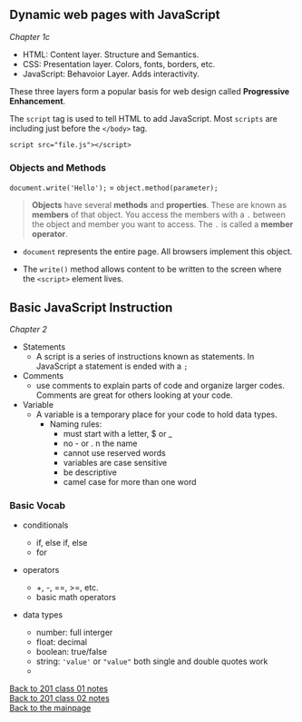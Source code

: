 ## Dynamic web pages with JavaScript
*Chapter 1c*

+ HTML: Content layer.  Structure and Semantics.
+ CSS: Presentation layer.  Colors, fonts, borders, etc.
+ JavaScript: Behavoior Layer.  Adds interactivity.

These three layers form a popular basis for web design called **Progressive Enhancement**.

The `script` tag is used to tell HTML to add JavaScript.  Most `scripts` are including just before the `</body>` tag.

`script src="file.js"></script>`

### Objects and Methods

`document.write('Hello');` = `object.method(parameter);`

> **Objects** have several **methods** and **properties**.  These are known as **members** of that object.  You access the members with a `.` between the object and member you want to access.  The `.` is called a **member operator**.

- `document` represents the entire page.  All browsers implement this object.

- The `write()` method allows content to be written to the screen where the `<script>` element lives.

## Basic JavaScript Instruction
*Chapter 2*

+ Statements
    + A script is a series of instructions known as statements.  In JavaScript a statement is ended with a `;`
+ Comments
    + use comments to explain parts of code and organize larger codes.  Comments are great for others looking at your code.
+ Variable
    + A variable is a temporary place for your code to hold data types.
        + Naming rules:
            + must start with a letter, $ or _
            + no - or . n the name
            + cannot use reserved words
            + variables are case sensitive
            + be descriptive
            + camel case for more than one word




### Basic Vocab 
+ conditionals
    + if, else if, else
    + for

+ operators
    + +, -, ==, >=, etc.
    + basic math operators

+ data types
    + number: full interger 
    + float: decimal
    + boolean: true/false
    + string: `'value'` or `"value"` both single and double quotes work
    + 


[Back to 201 class 01 notes](../201/class-201-01-notes.md)<br>
[Back to 201 class 02 notes](../201/class-02.md)<br>
[Back to the mainpage](../README.md)


